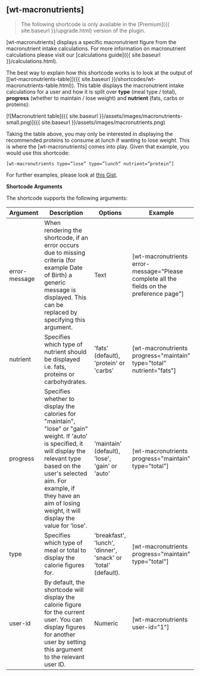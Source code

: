 ## [wt-macronutrients]

> The following shortcode is only available in the [Premium]({{ site.baseurl }}/upgrade.html) version of the plugin.

[wt-macronutrients] displays a specific macronutrient figure from the macronutrient intake calculations. For more information on macronutrient calculations please visit our [calculations guide]({{ site.baseurl }}/calculations.html).

The best way to explain how this shortcode works is to look at the output of [[wt-macronutrients-table]]({{ site.baseurl }}/shortcodes/wt-macronutrients-table.html)). This table displays the macronutrient intake calculations for a user and how it is split over  **type**  (meal type / total), **progress**  (whether to maintain / lose weight) and  **nutrient**  (fats, carbs or proteins):

[![Macronutrient table]({{ site.baseurl }}/assets/images/macronutrients-small.png)]({{ site.baseurl }}/assets/images/macronutrients.png)

Taking the table above, you may only be interested in displaying the recommended proteins to consume at lunch if wanting to lose weight. This is where the [wt-macronutrients] comes into play. Given that example, you would use this shortcode:

    [wt-macronutrients type=”lose” type=”lunch” nutrient=”protein”]

For further examples, please look at  [this Gist](https://gist.github.com/alicolville/be4ab064dbd4d0a723ecd75649831e45).

**Shortcode Arguments**
 
The shortcode supports the following arguments:
 
| Argument | Description | Options | Example |
|--|--|--|--|
|error-message|When rendering the shortcode, if an error occurs due to missing criteria (for example Date of Birth) a generic message is displayed. This can be replaced by specifying this argument.|Text|[wt-macronutrients error-message="Please complete all the fields on the preference page"]
|nutrient|Specifies which type of nutrient should be displayed i.e. fats, proteins or carbohydrates.|'fats' (default), 'protein' or 'carbs'|[wt-macronutrients progress="maintain" type="total" nutrient="fats"]
|progress|Specifies whether to display the calories for "maintain", "lose" or "gain" weight. If 'auto' is specified, it will display the relevant type based on the user's selected aim. For example, if they have an aim of losing weight, it will display the value for 'lose'.|'maintain' (default), 'lose', 'gain' or 'auto'|[wt-macronutrients progress="maintain" type="total"]
|type|Specifies which type of meal or total to display the calorie figures for.|'breakfast', 'lunch', 'dinner', 'snack' or 'total' (default).|[wt-macronutrients progress="maintain" type="total"]
|user-id|By default, the shortcode will display the calorie figure for the current user. You can display figures for another user by setting this argument to the relevant user ID.|Numeric|[wt-macronutrients user-id="1"]


		
			
